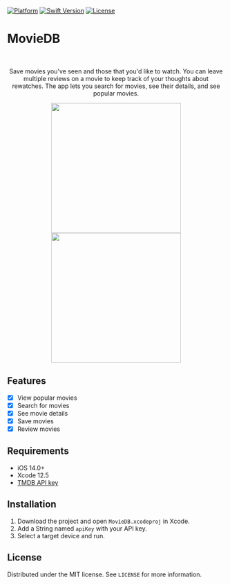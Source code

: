 [![Platform](https://img.shields.io/cocoapods/p/LFAlertController.svg?style=flat)][ios-url]
[![Swift Version][swift-image]][swift-url]
[![License][license-image]][license-url]

# MovieDB

<br />
<p align="center">
  <p align="center">
    Save movies you've seen and those that you'd like to watch. You can leave multiple reviews on a movie to keep track of your thoughts about rewatches. The app lets you search for movies, see their details, and see popular movies.
  </p>
</p>

<p align="center">
<img src= "https://media.giphy.com/media/TCnVO2JoHyA8PXmlJj/giphy.gif" width="300" >
<img src= "https://media.giphy.com/media/svmZ4o6iDow2kgiu10/giphy.gif" width="300" >
</p>

## Features

- [x] View popular movies
- [x] Search for movies
- [x] See movie details
- [x] Save movies
- [x] Review movies

## Requirements

- iOS 14.0+
- Xcode 12.5
- [TMDB API key](https://developers.themoviedb.org/3/getting-started/introduction)

## Installation

1. Download the project and open `MovieDB.xcodeproj` in Xcode.
2. Add a String named `apiKey` with your API key.
3. Select a target device and run.

## License

Distributed under the MIT license. See `LICENSE` for more information.

[swift-image]: https://img.shields.io/badge/swift-5.0-orange.svg
[swift-url]: https://swift.org/
[license-image]: https://img.shields.io/badge/License-MIT-blue.svg
[license-url]: LICENSE
[ios-url]: https://www.apple.com/ios/

